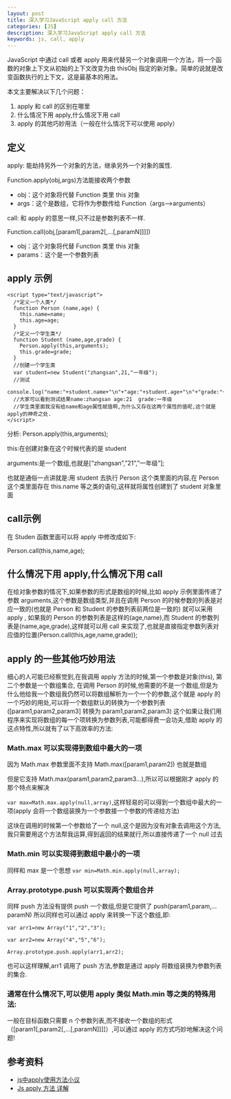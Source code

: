 ```yaml
---
layout: post
title: 深入学习JavaScript apply call 方法
categories: [JS]
description: 深入学习JavaScript apply call 方法
keywords: js, call, apply
---
```


JavaScript 中通过 call 或者 apply 用来代替另一个对象调用一个方法，将一个函数的对象上下文从初始的上下文改变为由 thisObj 指定的新对象。简单的说就是改变函数执行的上下文，这是最基本的用法。

本文主要解决以下几个问题：

1. apply 和 call 的区别在哪里
2. 什么情况下用 apply,什么情况下用 call
3. apply 的其他巧妙用法（一般在什么情况下可以使用 apply）

## 定义

apply: 能劫持另外一个对象的方法，继承另外一个对象的属性.

Function.apply(obj,args)方法能接收两个参数

- obj：这个对象将代替 Function 类里 this 对象
- args：这个是数组，它将作为参数传给 Function（args-->arguments）

call: 和 apply 的意思一样,只不过是参数列表不一样.

Function.call(obj,[param1[,param2[,…[,paramN]]]])

- obj：这个对象将代替 Function 类里 this 对象
- params：这个是一个参数列表

## apply 示例

```
<script type="text/javascript">  
  /*定义一个人类*/  
  function Person (name,age) {  
    this.name=name;  
    this.age=age;  
  }  
  /*定义一个学生类*/  
  function Student (name,age,grade) {  
    Person.apply(this,arguments);  
    this.grade=grade;  
  }  
  //创建一个学生类  
  var student=new Student("zhangsan",21,"一年级");  
  //测试  
  console.log("name:"+student.name+"\n"+"age:"+student.age+"\n"+"grade:"+student.grade);  
  //大家可以看到测试结果name:zhangsan age:21  grade:一年级  
  //学生类里面我没有给name和age属性赋值啊,为什么又存在这两个属性的值呢,这个就是apply的神奇之处.  
</script> 
```

分析: Person.apply(this,arguments);

this:在创建对象在这个时候代表的是 student

arguments:是一个数组,也就是[“zhangsan”,”21”,”一年级”];

也就是通俗一点讲就是:用 student 去执行 Person 这个类里面的内容,在 Person 这个类里面存在 this.name 等之类的语句,这样就将属性创建到了 student 对象里面

## call示例

在 Studen 函数里面可以将 apply 中修改成如下:

Person.call(this,name,age);

## 什么情况下用 apply,什么情况下用 call

在给对象参数的情况下,如果参数的形式是数组的时候,比如 apply 示例里面传递了参数 arguments,这个参数是数组类型,并且在调用 Person 的时候参数的列表是对应一致的(也就是 Person 和 Student 的参数列表前两位是一致的) 就可以采用 apply , 如果我的 Person 的参数列表是这样的(age,name),而 Student 的参数列表是(name,age,grade),这样就可以用 call 来实现了,也就是直接指定参数列表对应值的位置(Person.call(this,age,name,grade));

## apply 的一些其他巧妙用法

细心的人可能已经察觉到,在我调用 apply 方法的时候,第一个参数是对象(this), 第二个参数是一个数组集合, 在调用 Person 的时候,他需要的不是一个数组,但是为什么他给我一个数组我仍然可以将数组解析为一个一个的参数,这个就是 apply 的一个巧妙的用处,可以将一个数组默认的转换为一个参数列表([param1,param2,param3] 转换为 param1,param2,param3) 这个如果让我们用程序来实现将数组的每一个项转换为参数列表,可能都得费一会功夫,借助 apply 的这点特性,所以就有了以下高效率的方法:

### Math.max 可以实现得到数组中最大的一项

因为 Math.max 参数里面不支持 Math.max([param1,param2]) 也就是数组

但是它支持 Math.max(param1,param2,param3…),所以可以根据刚才 apply 的那个特点来解决 

`var max=Math.max.apply(null,array)`,这样轻易的可以得到一个数组中最大的一项(apply 会将一个数组装换为一个参数接一个参数的传递给方法)

这块在调用的时候第一个参数给了一个 null,这个是因为没有对象去调用这个方法,我只需要用这个方法帮我运算,得到返回的结果就行,所以直接传递了一个 null 过去

### Math.min  可以实现得到数组中最小的一项

同样和 max 是一个思想 `var min=Math.min.apply(null,array);`

### Array.prototype.push 可以实现两个数组合并

同样 push 方法没有提供 push 一个数组,但是它提供了 push(param1,param,…paramN) 所以同样也可以通过 apply 来转换一下这个数组,即:

```
var arr1=new Array("1","2","3");  
  
var arr2=new Array("4","5","6");  
  
Array.prototype.push.apply(arr1,arr2);  
```
也可以这样理解,arr1 调用了 push 方法,参数是通过 apply 将数组装换为参数列表的集合.

### 通常在什么情况下,可以使用 apply 类似 Math.min 等之类的特殊用法:

一般在目标函数只需要 n 个参数列表,而不接收一个数组的形式（[param1[,param2[,…[,paramN]]]]）,可以通过 apply 的方式巧妙地解决这个问题!

## 参考资料

- [js中apply使用方法小议](http://www.cnblogs.com/xiaohongwu/archive/2011/06/15/2081237.html)
- [Js apply 方法 详解](https://blog.csdn.net/myhahaxiao/article/details/6952321)